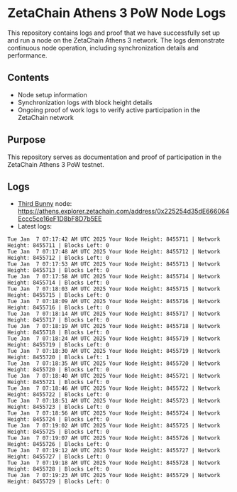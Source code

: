# ZetaChain Athens 3 PoW Node Logs
This repository contains logs and proof that we have successfully set up and run a node on the ZetaChain Athens 3 network. The logs demonstrate continuous node operation, including synchronization details and performance.

## Contents
- Node setup information
- Synchronization logs with block height details
- Ongoing proof of work logs to verify active participation in the ZetaChain network

## Purpose
This repository serves as documentation and proof of participation in the ZetaChain Athens 3 PoW testnet.

## Logs

- [Third Bunny](https://thirdbunny.xyz/) node: https://athens.explorer.zetachain.com/address/0x225254d35dE666064Eccc5ce16eF1D8bF8D7b5EE
- Latest logs:
```
Tue Jan  7 07:17:42 AM UTC 2025 Your Node Height: 8455711 | Network Height: 8455711 | Blocks Left: 0
Tue Jan  7 07:17:48 AM UTC 2025 Your Node Height: 8455712 | Network Height: 8455712 | Blocks Left: 0
Tue Jan  7 07:17:53 AM UTC 2025 Your Node Height: 8455713 | Network Height: 8455713 | Blocks Left: 0
Tue Jan  7 07:17:58 AM UTC 2025 Your Node Height: 8455714 | Network Height: 8455714 | Blocks Left: 0
Tue Jan  7 07:18:03 AM UTC 2025 Your Node Height: 8455715 | Network Height: 8455715 | Blocks Left: 0
Tue Jan  7 07:18:09 AM UTC 2025 Your Node Height: 8455716 | Network Height: 8455716 | Blocks Left: 0
Tue Jan  7 07:18:14 AM UTC 2025 Your Node Height: 8455717 | Network Height: 8455717 | Blocks Left: 0
Tue Jan  7 07:18:19 AM UTC 2025 Your Node Height: 8455718 | Network Height: 8455718 | Blocks Left: 0
Tue Jan  7 07:18:24 AM UTC 2025 Your Node Height: 8455719 | Network Height: 8455719 | Blocks Left: 0
Tue Jan  7 07:18:30 AM UTC 2025 Your Node Height: 8455719 | Network Height: 8455720 | Blocks Left: 1
Tue Jan  7 07:18:35 AM UTC 2025 Your Node Height: 8455720 | Network Height: 8455720 | Blocks Left: 0
Tue Jan  7 07:18:40 AM UTC 2025 Your Node Height: 8455721 | Network Height: 8455721 | Blocks Left: 0
Tue Jan  7 07:18:46 AM UTC 2025 Your Node Height: 8455722 | Network Height: 8455722 | Blocks Left: 0
Tue Jan  7 07:18:51 AM UTC 2025 Your Node Height: 8455723 | Network Height: 8455723 | Blocks Left: 0
Tue Jan  7 07:18:56 AM UTC 2025 Your Node Height: 8455724 | Network Height: 8455724 | Blocks Left: 0
Tue Jan  7 07:19:02 AM UTC 2025 Your Node Height: 8455725 | Network Height: 8455725 | Blocks Left: 0
Tue Jan  7 07:19:07 AM UTC 2025 Your Node Height: 8455726 | Network Height: 8455726 | Blocks Left: 0
Tue Jan  7 07:19:12 AM UTC 2025 Your Node Height: 8455727 | Network Height: 8455727 | Blocks Left: 0
Tue Jan  7 07:19:18 AM UTC 2025 Your Node Height: 8455728 | Network Height: 8455728 | Blocks Left: 0
Tue Jan  7 07:19:23 AM UTC 2025 Your Node Height: 8455729 | Network Height: 8455729 | Blocks Left: 0
```
